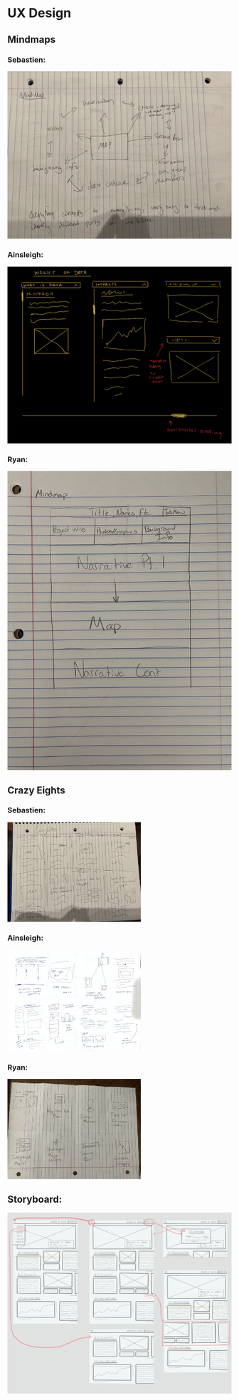 # UX Design

## Mindmaps

### Sebastien:
<p align="center">
<img src = "https://github.com/ryanorlando/DH151-Project/blob/42de82dd3ebb20699de54e740143693c888060df/Assignment2/UX%20Design%20Images/mindmapSD.jpg" width = "600">
</p>

### Ainsleigh:
<p align="center">
<img src = "https://github.com/ryanorlando/DH151-Project/blob/33a6ee928a2b10b7264e9d390dd3aaf1d9ece3df/Assignment2/UX%20Design%20Images/Ainsleigh-MindMap.jpg" width = "600">
</p>

### Ryan: 
<p align="center">
<img src = "https://github.com/ryanorlando/DH151-Project/blob/33a6ee928a2b10b7264e9d390dd3aaf1d9ece3df/Assignment2/UX%20Design%20Images/Ryan-Mindmap.JPG" width = "600">
</p>

## Crazy Eights

### Sebastien:

<img src = "https://github.com/ryanorlando/DH151-Project/blob/33a6ee928a2b10b7264e9d390dd3aaf1d9ece3df/Assignment2/UX%20Design%20Images/crazy8sd.jpg" width = "300">

### Ainsleigh:

<img src = "https://github.com/ryanorlando/DH151-Project/blob/33a6ee928a2b10b7264e9d390dd3aaf1d9ece3df/Assignment2/UX%20Design%20Images/Ainsleigh-CrazyEights.png" width = "300">

### Ryan:

<img src = "https://github.com/ryanorlando/DH151-Project/blob/33a6ee928a2b10b7264e9d390dd3aaf1d9ece3df/Assignment2/UX%20Design%20Images/Ryan-CrazyEights2.JPG" width = "300">


## Storyboard:

<img src = "https://github.com/ryanorlando/DH151-Project/blob/33a6ee928a2b10b7264e9d390dd3aaf1d9ece3df/Assignment2/UX%20Design%20Images/StoryBoard-wireframe.png">




